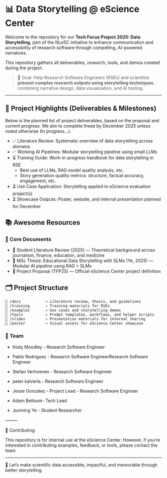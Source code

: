 # 📊 Data Storytelling @ eScience Center

Welcome to the repository for our **Tech Focus Project 2025: Data Storytelling**, part of the NLeSC initiative to enhance communication and accessibility of research software through compelling, AI-powered narratives.

This repository gathers all deliverables, research, tools, and demos created during the project.

> 🧠 Goal: Help Research Software Engineers (RSEs) and scientists **present complex research outputs using storytelling techniques**, combining narrative design, data visualization, and AI tooling.

---

## 🌟 Project Highlights (Deliverables & Milestones)

Below is the planned list of project deliverables, based on the proposal and current progress. We aim to complete these by December 2025 unless noted otherwise (In progress...).

- ✅ Literature Review: Systematic overview of data storytelling across domains
- ✅ Working AI Pipelines: Modular storytelling pipeline using small LLMs
- ⏳ Training Guide: Work-in-progress handbook for data storytelling in RSE
  - Best use of LLMs, RAG model quality analysis, etc.
  - Story generation quality metrics: structure, factual accuracy, engagement, etc.
- ⏳ Use Case Application: Storytelling applied to eScience evaluation project(s)
- ⏳ Showcase Outputs: Poster, website, and internal presentation planned for December


## 📚 Awesome Resources

### 🧾 Core Documents
- 📘 Student Literature Review (2025) — Theoretical background across journalism, finance, education, and medicine
- 📙 MSc Thesis: Educational Data Storytelling with SLMs (Ye, 2025) — Modular AI pipeline using RAG + SLMs
- 📝 Project Proposal (TFP25) — Official eScience Center project definition


## 🗂️ Project Structure

```text
📁 /docs           → Literature review, thesis, and guidelines
📁 /training       → Training materials for RSEs
📁 /examples       → Use cases and storytelling demos
📁 /tools          → Prompt templates, workflows, and helper scripts
📁 /slides         → Presentation materials for internal sharing
📁 /poster         → Visual assets for eScience Center showcase
```

### 👥 Team

- Kody Moodley - Research Software Engineer
- Pablo Rodriguez	- Research Software EngineerResearch Software Engineer
- Stefan Verhoeven - 	Research Software Engineer
- peter kalverla - Research Software Engineer
- Jesse Gonzalez - Project Lead - Research Software Engineer  


- Adam Belloum- Tech Lead
- Junming Ye - Student Researcher

⸻

🔗 Contributing

This repository is for internal use at the eScience Center. However, if you’re interested in contributing examples, feedback, or tools, please contact the team.

---

🚀 Let’s make scientific data accessible, impactful, and memorable through better storytelling.
